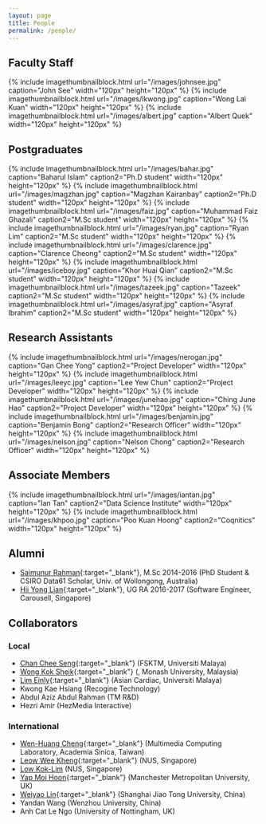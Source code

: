 ```yaml
---
layout: page
title: People
permalink: /people/
---
```


## Faculty Staff

{% include imagethumbnailblock.html url="/images/johnsee.jpg" caption="John See" width="120px" height="120px"  %}
{% include imagethumbnailblock.html url="/images/lkwong.jpg" caption="Wong Lai Kuan" width="120px" height="120px"  %}
{% include imagethumbnailblock.html url="/images/albert.jpg" caption="Albert Quek" width="120px" height="120px"  %}

## Postgraduates
{% include imagethumbnailblock.html url="/images/bahar.jpg" caption="Baharul Islam" caption2="Ph.D student" width="120px" height="120px"  %}
{% include imagethumbnailblock.html url="/images/magzhan.jpg" caption="Magzhan Kairanbay" caption2="Ph.D student" width="120px" height="120px"  %}
{% include imagethumbnailblock.html url="/images/faiz.jpg" caption="Muhammad Faiz Ghazali" caption2="M.Sc student" width="120px" height="120px"  %}
{% include imagethumbnailblock.html url="/images/ryan.jpg" caption="Ryan Lim" caption2="M.Sc student" width="120px" height="120px"  %}
{% include imagethumbnailblock.html url="/images/clarence.jpg" caption="Clarence Cheong" caption2="M.Sc student" width="120px" height="120px"  %}
{% include imagethumbnailblock.html url="/images/iceboy.jpg" caption="Khor Huai Qian" caption2="M.Sc student" width="120px" height="120px"  %}
{% include imagethumbnailblock.html url="/images/tazeek.jpg" caption="Tazeek" caption2="M.Sc student" width="120px" height="120px"  %}
{% include imagethumbnailblock.html url="/images/asyraf.jpg" caption="Asyraf Ibrahim" caption2="M.Sc student" width="120px" height="120px"  %}

## Research Assistants
{% include imagethumbnailblock.html url="/images/nerogan.jpg" caption="Gan Chee Yong" caption2="Project Developer" width="120px" height="120px"  %}
{% include imagethumbnailblock.html url="/images/leeyc.jpg" caption="Lee Yew Chun" caption2="Project Developer" width="120px" height="120px"  %}
{% include imagethumbnailblock.html url="/images/junehao.jpg" caption="Ching June Hao" caption2="Project Developer" width="120px" height="120px"  %}
{% include imagethumbnailblock.html url="/images/benjamin.jpg" caption="Benjamin Bong" caption2="Research Officer" width="120px" height="120px"  %}
{% include imagethumbnailblock.html url="/images/nelson.jpg" caption="Nelson Chong" caption2="Research Officer" width="120px" height="120px"  %}

## Associate Members
{% include imagethumbnailblock.html url="/images/iantan.jpg" caption="Ian Tan" caption2="Data Science Institute" width="120px" height="120px"  %}
{% include imagethumbnailblock.html url="/images/khpoo.jpg" caption="Poo Kuan Hoong" caption2="Coqnitics" width="120px" height="120px"  %}

## Alumni
- [Saimunur Rahman](http://saimunur.github.io/){:target="_blank"}, M.Sc 2014-2016 (PhD Student & CSIRO Data61 Scholar, Univ. of Wollongong, Australia) 
- [Hii Yong Lian](https://github.com/HiiYL){:target="_blank"}, UG RA 2016-2017 (Software Engineer, Carousell, Singapore)   

## Collaborators

### Local
- [Chan Chee Seng](http://web.fsktm.um.edu.my/~cschan/){:target="_blank"} (FSKTM, Universiti Malaya)
- [Wong Kok Sheik](https://www.monash.edu.my/it/staff/academic-staff/a-prof-wong-kok-sheik){:target="_blank"} (, Monash University, Malaysia)
- [Lim Einly](http://www.asiancardiac.org/){:target="_blank"} (Asian Cardiac, Universiti Malaya)
- Kwong Kae Hsiang (Recogine Technology)
- Abdul Aziz Abdul Rahman (TM R&D)
- Hezri Amir (HezMedia Interactive)

### International
- [Wen-Huang Cheng](http://www.citi.sinica.edu.tw/~whcheng/index.html){:target="_blank"} (Multimedia Computing Laboratory, Academia Sinica, Taiwan)
- [Leow Wee Kheng](http://www.comp.nus.edu.sg/~leowwk/){:target="_blank"} (NUS, Singapore)
- [Low Kok-Lim](http://comp.nus.edu.sg/~lowkl) (NUS, Singapore)
- [Yap Moi Hoon](http://www2.docm.mmu.ac.uk/STAFF/M.Yap/){:target="_blank"} (Manchester Metropolitan University, UK)
- [Weiyao Lin](http://wylin2.drivehq.com/){:target="_blank"} (Shanghai Jiao Tong University, China)
- Yandan Wang (Wenzhou University, China)
- Anh Cat Le Ngo (University of Nottingham, UK)


